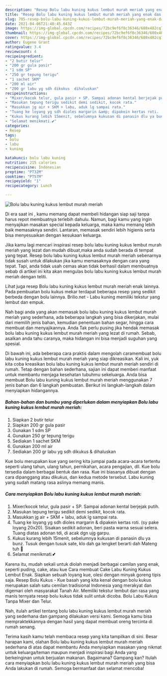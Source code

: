 ```yaml
---
description: "Resep Bolu labu kuning kukus lembut murah meriah yang enak dan Mudah Dibuat"
title: "Resep Bolu labu kuning kukus lembut murah meriah yang enak dan Mudah Dibuat"
slug: 705-resep-bolu-labu-kuning-kukus-lembut-murah-meriah-yang-enak-dan-mudah-dibuat
date: 2021-04-06T21:48:45.643Z
image: https://img-global.cpcdn.com/recipes/72bc9ef6f8c36346/680x482cq70/bolu-labu-kuning-kukus-lembut-murah-meriah-foto-resep-utama.jpg
thumbnail: https://img-global.cpcdn.com/recipes/72bc9ef6f8c36346/680x482cq70/bolu-labu-kuning-kukus-lembut-murah-meriah-foto-resep-utama.jpg
cover: https://img-global.cpcdn.com/recipes/72bc9ef6f8c36346/680x482cq70/bolu-labu-kuning-kukus-lembut-murah-meriah-foto-resep-utama.jpg
author: Eugene Grant
ratingvalue: 3.4
reviewcount: 4
recipeingredient:
- "2 butir telur"
- "200 gr gula pasir"
- "1 sdm SP"
- "250 gr tepung terigu"
- "1 sachet SKM"
- "200 ml air"
- "200 gr labu yg sdh dikukus  dihaluskan"
recipeinstructions:
- "Mixer/kocok telur, gula pasir + SP. Sampai adonan kental berjejak putih."
- "Masukan tepung terigu sedikit demi sedikit, kocok rata."
- "Masukkan jg air + SKM + labu, aduk lg sampai rata."
- "Tuang ke loyang yg sdh dioles margarin &amp; dipakein kertas roti. (sy pake loyang 20x20). Sisakan sedikit adonan, beri pasta warna sesuai selera. Tuang diatas adonan tdi, di acak dgn ujg garpu."
- "Kukus kurang lebih 15menit, sebelumnya kukusan di panasin dlu ya bunz. Tusuk dengan tusuk sate, klo dah ga lengket berarti dah Mateng tuh 🤩"
- "Selamat menikmati.💕"
categories:
- Resep
tags:
- bolu
- labu
- kuning

katakunci: bolu labu kuning 
nutrition: 215 calories
recipecuisine: Indonesian
preptime: "PT32M"
cooktime: "PT57M"
recipeyield: "1"
recipecategory: Lunch

---
```



![Bolu labu kuning kukus lembut murah meriah](https://img-global.cpcdn.com/recipes/72bc9ef6f8c36346/680x482cq70/bolu-labu-kuning-kukus-lembut-murah-meriah-foto-resep-utama.jpg)

Di era  saat ini , kamu memang dapat membeli hidangan siap saji tanpa harus repot membuatnya terlebih dahulu. Namun, bagi kamu yang ingin menyajikan masakan special kepada keluarga, maka kamu memang lebih baik memasaknya sendiri. Lantaran, memasak sendiri lebih higienis serta bisa menyesuaikan dengan kesukaan keluarga.

Jika kamu lagi mencari inspirasi resep bolu labu kuning kukus lembut murah meriah yang lezat dan mudah dibuat,maka anda sudah berada di tempat yang tepat. Resep bolu labu kuning kukus lembut murah meriah  sebenarnya tidak susah untuk dilakukan jika kamu memasaknya dengan cara yang tepat. Tapi, anda tidak usah cemas akan tidak berhasil dalam membuatnya 
sebab di artikel ini kita akan mengulas bolu labu kuning kukus lembut murah meriah dengan teliti.  

Lihat juga resep Bolu labu kuning kukus lembut murah meriah enak lainnya. Pada pembuatan bolu kukus mekar terdapat beberapa resep yang sedikit berbeda dengan bolu lainnya. Brilio.net - Labu kuning memiliki tekstur yang lembut dan empuk.

Nah bagi anda yang akan memasak bolu labu kuning kukus lembut murah meriah yang sederhana, ada beberapa langkah yang bisa dikerjakan, mulai dari memilih jenis bahan, kemudian penentuan bahan segar, hingga cara membuat dan menyajikannya. Anda Tak perlu pusing jika hendak memasak bolu labu kuning kukus lembut murah meriah yang lezat di rumah. Sebab, asalkan anda  tahu caranya, maka hidangan ini bisa menjadi suguhan yang spesial.

Di bawah ini, ada beberapa cara praktis  dalam mengolah caramembuat bolu labu kuning kukus lembut murah meriah yang siap dikreasikan. Kali ini, yuk kita coba kreasikan bolu labu kuning kukus lembut murah meriah sendiri di rumah. Tetap dengan bahan sederhana, sajian ini dapat memberi manfaat untuk membantu menjaga kesehatan tubuhmu sekeluarga. Anda bisa membuat Bolu labu kuning kukus lembut murah meriah menggunakan 7 jenis bahan dan 6 langkah pembuatan. Berikut ini langkah-langkah dalam menyiapkan hidangannya.

<!--inarticleads1-->

##### Bahan-bahan dan bumbu yang diperlukan dalam menyiapkan Bolu labu kuning kukus lembut murah meriah:

1. Siapkan 2 butir telur
1. Siapkan 200 gr gula pasir
1. Gunakan 1 sdm SP
1. Gunakan 250 gr tepung terigu
1. Sediakan 1 sachet SKM
1. Gunakan 200 ml air
1. Sediakan 200 gr labu yg sdh dikukus &amp; dihaluskan


Kue bolu merupakan kue yang sering kita jumpai pada acara-acara tertentu seperti ulang tahun, ulang tahun, pernikahan, acara pengajian, dll. Kue bolu tersedia dalam berbagai bentuk dan rasa. Kue ini biasanya dibuat dengan cara dipanggang atau dikukus, dan kedua metode tersebut. Labu kuning yang sudah matang rasa aslinya memang manis. 

<!--inarticleads2-->

##### Cara menyiapkan Bolu labu kuning kukus lembut murah meriah:

1. Mixer/kocok telur, gula pasir + SP. Sampai adonan kental berjejak putih.
1. Masukan tepung terigu sedikit demi sedikit, kocok rata.
1. Masukkan jg air + SKM + labu, aduk lg sampai rata.
1. Tuang ke loyang yg sdh dioles margarin &amp; dipakein kertas roti. (sy pake loyang 20x20). Sisakan sedikit adonan, beri pasta warna sesuai selera. Tuang diatas adonan tdi, di acak dgn ujg garpu.
1. Kukus kurang lebih 15menit, sebelumnya kukusan di panasin dlu ya bunz. Tusuk dengan tusuk sate, klo dah ga lengket berarti dah Mateng tuh 🤩
1. Selamat menikmati.💕


Karena itu, mudah sekali untuk diolah menjadi berbagai camilan yang enak, seperti puding, cake, atau kue Cara membuat Cake Labu Kuning Kukus Lembut Enak. Siapkan sebuah loyang kue, olesi dengan minyak goreng tipis saja. Resep Bolu Kukus - Kue basah yang kita kenal dengan bolu kukus merupakan salah satu cemilan tradisional Indonesia yang merakyat dan digemari oleh masyarakat Tanah Air. Memiliki tekstur lembut dan rasa yang manis ternyata resep bolu kukus tidak sulit untuk dicoba. Bolu Labu Kukus Tanpa Mixer dan Telur. 

Nah, itulah artikel tentang  bolu labu kuning kukus lembut murah meriah  yang sederhana dan gampang dilakukan versi kami. Semoga kamu bisa mempraktekkannya dengan hasil yang dapat membuat oreng tercinta di rumah senang. 

Terima kasih kamu telah membaca resep yang kita tampilkan di sini. Besar harapan kami, olahan  Bolu labu kuning kukus lembut murah meriah sederhana di atas dapat membantu Anda menyiapkan masakan yang nikmat untuk keluarga/teman maupun menjadi inspirasi bagi Anda yang berkeinginan untuk berjualan makanan. Bagaimana? Gampang kan? Itulah cara menyiapkan bolu labu kuning kukus lembut murah meriah yang bisa Anda lakukan di rumah. Semoga bermanfaat dan selamat mencoba!


